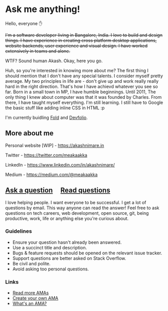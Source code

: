 # Ask me anything!
Hello, everyone ✋

~~I'm a software developer living in Bangalore, India. I love to build and design things.
I have experience in creating cross platform desktop applications, website backends, user experience and visual design. I have worked extensively in teams and alone.~~

WTF? Sound human Akash. Okay, here you go.

Huh, so you're interested in knowing more about me? The first thing I should mention that I don't have any special talents. I consider myself pretty average.
My two principles in life are - don't give up and work really really hard in the right direction. That's how I have achievd whatever you see so far.
Born in a small town in MP, I have humble beginnings. Until 2011, The only thing I knew about computer was that it was founded by Charles. From there, I have taught myself everything. I'm still learning. I still have to Google the basic stuff like adding inline CSS in HTML :p

I'm currently buidling [Fold](https://fold.money/) and [Devfolio](https://devfolio.co).

## More about me
Personal website [WIP] - https://akashnimare.in

Twitter - https://twitter.com/meakaakka

LinkedIn - https://www.linkedin.com/in/akashnimare/

Medium - https://medium.com/@meakaakka

## [Ask a question](../../issues/new) &nbsp;&nbsp;&nbsp; [Read questions](../../issues?utf8=%E2%9C%93&q=is%3Aissue%20is%3Aclosed%20sort%3Aupdated-desc%20-label%3Ahidden)

I love helping people. I want everyone to be successful. I get a lot of questions by email. This way anyone can read the answer!
Feel free to ask questions on tech careers, web development, open source, git, being productive, work, life or anything else you're curious about.



### Guidelines

- Ensure your question hasn't already been answered.
- Use a succinct title and description.
- Bugs & feature requests should be opened on the relevant issue tracker.
- Support questions are better asked on Stack Overflow.
- Be civil and polite.
- Avoid asking too personal questions.

### Links

- [Read more AMAs](https://github.com/sindresorhus/amas)
- [Create your own AMA](https://github.com/sindresorhus/amas/blob/master/create-ama.md)
- [What's an AMA?](https://en.wikipedia.org/wiki//r/IAmA)

